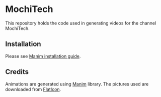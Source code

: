 # MochiTech
This repository holds the code used in generating videos for the channel MochiTech.

## Installation
Please see [Manim installation guide](https://docs.manim.community/en/stable/installation.html).

## Credits
Animations are generated using [Manim](https://github.com/ManimCommunity/manim) library. The pictures used are downloaded from [FlatIcon](https://www.flaticon.com/).